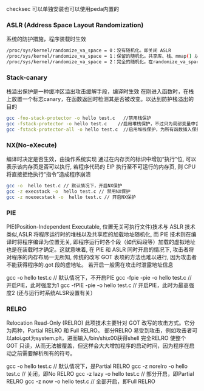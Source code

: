 checksec 可以单独安装也可以使用peda内置的

### ASLR (Address Space Layout Randomization)
系统的防护措施，程序装载时生效
```sh
/proc/sys/kernel/randomize_va_space = 0：没有随机化。即关闭 ASLR
/proc/sys/kernel/randomize_va_space = 1：保留的随机化。共享库、栈、mmap() 以及 VDSO 将被随机化
/proc/sys/kernel/randomize_va_space = 2：完全的随机化。在randomize_va_space = 1的基础上，通过 brk() 分配的内存空间也将被随机化
```

### Stack-canary
栈溢出保护是一种缓冲区溢出攻击缓解手段，编译时生效
在刚进入函数时，在栈上放置一个标志canary，在函数返回时检测其是否被改变。以达到防护栈溢出的目的
```sh
gcc -fno-stack-protector -o hello test.c   //禁用栈保护
gcc -fstack-protector -o hello test.c    //启用堆栈保护，不过只为局部变量中含有 char 数组的函数插入保护代码
gcc -fstack-protector-all -o hello test.c  //启用堆栈保护，为所有函数插入保护代码
```

### NX(No-eXecute)
编译时决定是否生效，由操作系统实现
通过在内存页的标识中增加“执行”位, 可以表示该内存页是否可以执行, 若程序代码的 EIP 执行至不可运行的内存页, 则 CPU 将直接拒绝执行“指令”造成程序崩溃
```sh
gcc -o  hello test.c // 默认情况下，开启NX保护
gcc -z execstack -o  hello test.c // 禁用NX保护
gcc -z noexecstack -o  hello test.c // 开启NX保护
```

### PIE
PIE(Position-Independent Executable, 位置无关可执行文件)技术与 ASLR 技术类似,ASLR 将程序运行时的堆栈以及共享库的加载地址随机化, 而 PIE 技术则在编译时将程序编译为位置无关, 即程序运行时各个段（如代码段等）加载的虚拟地址也是在装载时才确定。这就意味着, 在 PIE 和 ASLR 同时开启的情况下, 攻击者将对程序的内存布局一无所知, 传统的改写
GOT 表项的方法也难以进行, 因为攻击者不能获得程序的.got 段的虚地址。
若开启一般需在攻击时泄露地址信息

gcc -o hello test.c  // 默认情况下，不开启PIE
gcc -fpie -pie -o hello test.c  // 开启PIE，此时强度为1
gcc -fPIE -pie -o hello test.c  // 开启PIE，此时为最高强度2
(还与运行时系统ALSR设置有关）

### RELRO
Relocation Read-Only (RELRO) 此项技术主要针对 GOT 改写的攻击方式。它分为两种，Partial RELRO 和 Full RELRO。
部分RELRO 易受到攻击，例如攻击者可以atoi.got为system.plt，进而输入/bin/sh\x00获得shell
完全RELRO 使整个 GOT 只读，从而无法被覆盖，但这样会大大增加程序的启动时间，因为程序在启动之前需要解析所有的符号。


gcc -o hello test.c // 默认情况下，是Partial RELRO
gcc -z norelro -o hello test.c // 关闭，即No RELRO
gcc -z lazy -o hello test.c // 部分开启，即Partial RELRO
gcc -z now -o hello test.c // 全部开启，即Full RELRO

